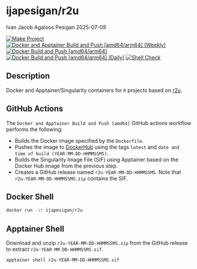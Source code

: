 ijapesigan/r2u
================
Ivan Jacob Agaloos Pesigan
2025-07-09

<!-- README.md is generated from .setup/readme/README.Rmd. Please edit that file -->

<!-- badges: start -->

[![Make
Project](https://github.com/ijapesigan/docker-r2u/actions/workflows/make.yml/badge.svg)](https://github.com/ijapesigan/docker-r2u/actions/workflows/make.yml)
[![Docker and Apptainer Build and Push \[amd64/arm64\]
(Weekly)](https://github.com/ijapesigan/docker-r2u/actions/workflows/docker-apptainer-build-push-weekly-amd64-arm64.yml/badge.svg)](https://github.com/ijapesigan/docker-r2u/actions/workflows/docker-apptainer-build-push-weekly-amd64-arm64.yml)
[![Docker Build and Push
\[amd64/arm64\]](https://github.com/ijapesigan/docker-r2u/actions/workflows/docker-build-push-amd64-arm64.yml/badge.svg)](https://github.com/ijapesigan/docker-r2u/actions/workflows/docker-build-push-amd64-arm64.yml)
[![Docker Build and Push \[amd64/arm64\]
(Daily)](https://github.com/ijapesigan/docker-r2u/actions/workflows/docker-build-push-daily-amd64-arm64.yml/badge.svg)](https://github.com/ijapesigan/docker-r2u/actions/workflows/docker-build-push-daily-amd64-arm64.yml)
[![Shell
Check](https://github.com/ijapesigan/docker-r2u/actions/workflows/shellcheck.yml/badge.svg)](https://github.com/ijapesigan/docker-r2u/actions/workflows/shellcheck.yml)
<!-- badges: end -->

## Description

Docker and Apptainer/Singularity containers for `R` projects based on
[r2u](https://github.com/eddelbuettel/r2u/).

## GitHub Actions

The `Docker and Apptainer Build and Push [amd64]` GitHub actions
workflow performs the following:

- Builds the Docker image specified by the `Dockerfile`.
- Pushes the image to
  [DockerHub](https://hub.docker.com/r/ijapesigan/r2u) using the tags
  `latest` and `date and time of build (YEAR-MM-DD-HHMMSSMS)`.
- Builds the Singularity Image File (SIF) using Apptainer based on the
  Docker Hub image from the previous step.
- Creates a GitHub release named `r2u-YEAR-MM-DD-HHMMSSMS`. Note that
  `r2u-YEAR-MM-DD-HHMMSSMS.zip` contains the SIF.

## Docker Shell

``` bash
docker run -it ijapesigan/r2u
```

## Apptainer Shell

Download and unzip `r2u-YEAR-MM-DD-HHMMSSMS.zip` from the GitHub release
to extract `r2u-YEAR-MM-DD-HHMMSSMS.sif`.

``` bash
apptainer shell r2u-YEAR-MM-DD-HHMMSSMS.sif
```
